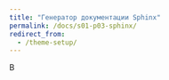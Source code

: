 ```yaml
---
title: "Генератор документации Sphinx"
permalink: /docs/s01-p03-sphinx/
redirect_from:
  - /theme-setup/
---
```

В 
